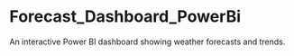 # Forecast_Dashboard_PowerBi
An interactive Power BI dashboard showing weather forecasts and trends.
